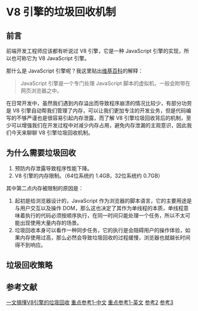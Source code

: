 # V8 引擎的垃圾回收机制

## 前言

前端开发工程师应该都有听说过 V8 引擎，它是一种 JavaScript 引擎的实现，所以也可称它为 V8 JavaScript 引擎。

那什么是 JavaScript 引擎呢？我这里贴出[维基百科](https://zh.wikipedia.org/wiki/JavaScript%E5%BC%95%E6%93%8E)的解释：
> JavaScript 引擎是一个专门处理 JavaScript 脚本的虚拟机，一般会附带在网页浏览器之中。

在日常开发中，虽然我们遇到内存溢出而导致程序崩溃的情况比较少，有部分功劳是 V8 引擎自动帮我们管理了内存，可以让我们更加专注的开发业务，但是代码编写的不够严谨也是很容易引起内存泄露，而了解 V8 引擎垃圾回收背后的机制，至少可以增强我们在开发过程中对减少内存占用，避免内存泄漏的主观意识，因此我们今天来聊聊 V8 引擎垃圾回收机制。

## 为什么需要垃圾回收

1. 预防内存泄露导致程序性能下降。
2. V8 引擎的内存限制。（64位系统约 1.4GB，32位系统约 0.7GB）

其中第二点内存被限制的原因是：
1. 起初是给浏览器设计的，JavaScript 作为浏览器的脚本语言，它的主要用途是与用户交互以及操作 DOM，那么这也决定了其作为单线程的本质，单线程意味着执行的代码必须按顺序执行，在同一时间只能处理一个任务，所以不太可能出现使用大量内存的场景。
2. 垃圾回收本身可以看作一种同步任务，它的执行是会阻碍用户的操作体验，如果内存使用过高，那么必然会导致垃圾回收的过程缓慢，浏览器也就越长时间得不到响应。

## 垃圾回收策略

## 参考文献

[一文搞懂V8引擎的垃圾回收](https://juejin.cn/post/6844904016325902344)
[重点参考1-中文](http://newhtml.net/v8-garbage-collection/)
[重点参考1-英文](http://www.jayconrod.com/posts/55/a-tour-of-v8-garbage-collection)
[参考2](https://segmentfault.com/a/1190000025129635)
[参考3](https://segmentfault.com/a/1190000000440270)